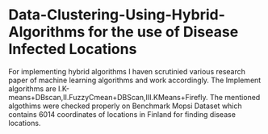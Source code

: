 # Data-Clustering-Using-Hybrid-Algorithms for the use of Disease Infected Locations
For implementing hybrid algorithms I haven scrutinied various research paper of machine learning algorithms and work accordingly.
The Implement algorithms are I.K-means+DBscan,II.FuzzyCmean+DBScan,III.KMeans+Firefly.
The mentioned algothims were checked properly on Benchmark Mopsi Dataset which contains 6014 coordinates of locations in Finland for finding disease locations.
